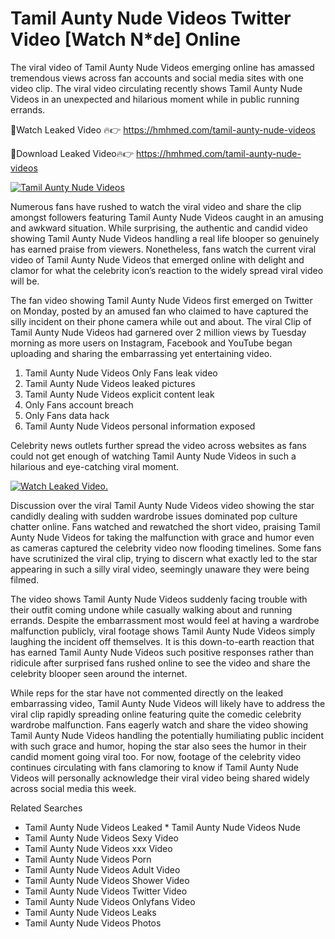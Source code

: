 ﻿# Tamil Aunty Nude Videos Twitter Video [Watch N*de] Online

The viral video of ﻿Tamil Aunty Nude Videos emerging online has amassed tremendous views across fan accounts and social media sites with one video clip. The viral video circulating recently shows ﻿Tamil Aunty Nude Videos in an unexpected and hilarious moment while in public running errands. 

🔴Watch Leaked Video 🔥👉  https://hmhmed.com/tamil-aunty-nude-videos 

🔴Download Leaked Video🔥👉  https://hmhmed.com/tamil-aunty-nude-videos 

[![Tamil Aunty Nude Videos](https://i.imgur.com/dJHk4Zq.gif)](https://hmhmed.com/tamil-aunty-nude-videos)

Numerous fans have rushed to watch the viral video and share the clip amongst followers featuring ﻿Tamil Aunty Nude Videos caught in an amusing and awkward situation. While surprising, the authentic and candid video showing ﻿Tamil Aunty Nude Videos handling a real life blooper so genuinely has earned praise from viewers. Nonetheless, fans watch the current viral video of ﻿Tamil Aunty Nude Videos that emerged online with delight and clamor for what the celebrity icon’s reaction to the widely spread viral video will be.

The fan video showing ﻿Tamil Aunty Nude Videos first emerged on Twitter on Monday, posted by an amused fan who claimed to have captured the silly incident on their phone camera while out and about. The viral Clip of ﻿Tamil Aunty Nude Videos had garnered over 2 million views by Tuesday morning as more users on Instagram, Facebook and YouTube began uploading and sharing the embarrassing yet entertaining video. 

1. ﻿Tamil Aunty Nude Videos Only Fans leak video
2. ﻿Tamil Aunty Nude Videos leaked pictures
3. ﻿Tamil Aunty Nude Videos explicit content leak
4. Only Fans account breach
5. Only Fans data hack
6. ﻿Tamil Aunty Nude Videos personal information exposed

Celebrity news outlets further spread the video across websites as fans could not get enough of watching ﻿Tamil Aunty Nude Videos in such a hilarious and eye-catching viral moment. 

[![Watch Leaked Video.](https://miro.medium.com/v2/resize:fit:828/format:webp/1*cilzJN44JGOrTw9NJCrNHA.gif "Watch Leaked Video")](https://hmhmed.com/tamil-aunty-nude-videos)

Discussion over the viral ﻿Tamil Aunty Nude Videos video showing the star candidly dealing with sudden wardrobe issues dominated pop culture chatter online. Fans watched and rewatched the short video, praising ﻿Tamil Aunty Nude Videos for taking the malfunction with grace and humor even as cameras captured the celebrity video now flooding timelines. Some fans have scrutinized the viral clip, trying to discern what exactly led to the star appearing in such a silly viral video, seemingly unaware they were being filmed.

The video shows ﻿Tamil Aunty Nude Videos suddenly facing trouble with their outfit coming undone while casually walking about and running errands. Despite the embarrassment most would feel at having a wardrobe malfunction publicly, viral footage shows ﻿Tamil Aunty Nude Videos simply laughing the incident off themselves. It is this down-to-earth reaction that has earned ﻿Tamil Aunty Nude Videos such positive responses rather than ridicule after surprised fans rushed online to see the video and share the celebrity blooper seen around the internet.  

While reps for the star have not commented directly on the leaked embarrassing video, ﻿Tamil Aunty Nude Videos will likely have to address the viral clip rapidly spreading online featuring quite the comedic celebrity wardrobe malfunction. Fans eagerly watch and share the video showing ﻿Tamil Aunty Nude Videos handling the potentially humiliating public incident with such grace and humor, hoping the star also sees the humor in their candid moment going viral too. For now, footage of the celebrity video continues circulating with fans clamoring to know if ﻿Tamil Aunty Nude Videos will personally acknowledge their viral video being shared widely across social media this week.

Related Searches
* ﻿Tamil Aunty Nude Videos Leaked
﻿* Tamil Aunty Nude Videos Nude
* ﻿Tamil Aunty Nude Videos Sexy Video
* ﻿Tamil Aunty Nude Videos xxx Video
* ﻿Tamil Aunty Nude Videos Porn
* ﻿Tamil Aunty Nude Videos Adult Video
* ﻿Tamil Aunty Nude Videos Shower Video
* ﻿Tamil Aunty Nude Videos Twitter Video
* ﻿Tamil Aunty Nude Videos Onlyfans Video
* ﻿Tamil Aunty Nude Videos Leaks
* ﻿Tamil Aunty Nude Videos Photos